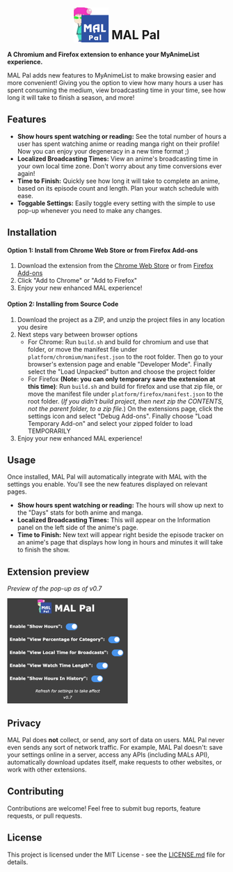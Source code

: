 # <div align="center"><img src="icons/128.png" width="80" height="80" alt="MAL Pal Logo" style="vertical-align: bottom;"> MAL Pal</div>
**A Chromium and Firefox extension to enhance your MyAnimeList experience.**

MAL Pal adds new features to MyAnimeList to make browsing easier and more convenient! Giving you the option to view how many hours a user has spent consuming the medium, view broadcasting time in your time, see how long it will take to finish a season, and more!

## Features
* **Show hours spent watching or reading:** See the total number of hours a user has spent watching anime or reading manga right on their profile! Now you can enjoy your degeneracy in a new time format ;)
* **Localized Broadcasting Times:** View an anime's broadcasting time in your own local time zone. Don't worry about any time conversions ever again!
* **Time to Finish:** Quickly see how long it will take to complete an anime, based on its episode count and length. Plan your watch schedule with ease.
* **Toggable Settings:** Easily toggle every setting with the simple to use pop-up whenever you need to make any changes.

## Installation

#### Option 1: Install from Chrome Web Store or from Firefox Add-ons
1. Download the extension from the [Chrome Web Store](https://chromewebstore.google.com/detail/mal-pal/jegmpjgnklkpcgdbadphgnelkcdfdpob) or from [Firefox Add-ons](https://addons.mozilla.org/en-US/firefox/addon/mal-pal/)
2. Click "Add to Chrome" or "Add to Firefox"
3. Enjoy your new enhanced MAL experience!

#### Option 2: Installing from Source Code
1. Download the project as a ZIP, and unzip the project files in any location you desire
2. Next steps vary between browser options
	* For Chrome: Run `build.sh` and build for chromium and use that folder, or move the manifest file under `platform/chromium/manifest.json` to the root folder. Then go to your browser's extension page and enable "Developer Mode". Finally select the "Load Unpacked" button and choose the project folder
	* For Firefox **(Note: you can only temporary save the extension at this time)**: Run `build.sh` and build for firefox and use that zip file, or move the manifest file under `platform/firefox/manifest.json` to the root folder. (*If you didn't build project, then next zip the CONTENTS, not the parent folder, to a zip file.*) On the extensions page, click the settings icon and select "Debug Add-ons". Finally choose "Load Temporary Add-on" and select your zipped folder to load TEMPORARILY
4. Enjoy your new enhanced MAL experience!

## Usage
Once installed, MAL Pal will automatically integrate with MAL with the settings you enable. You'll see the new features displayed on relevant pages.

* **Show hours spent watching or reading:** The hours will show up next to the "Days" stats for both anime and manga.
* **Localized Broadcasting Times:** This will appear on the Information panel on the left side of the anime's page.
* **Time to Finish:** New text will appear right beside the episode tracker on an anime's page that displays how long in hours and minutes it will take to finish the show.

## Extension preview
*Preview of the pop-up as of v0.7*

<img src="icons/preview.png" width="277" height="241" alt="Showcase image of the pop-up as of version 0.7">

## Privacy
MAL Pal does **not** collect, or send, any sort of data on users. MAL Pal never even sends any sort of network traffic. For example, MAL Pal doesn't: save your settings online in a server, access any APIs (including MALs API), automatically download updates itself, make requests to other websites, or work with other extensions.

## Contributing
Contributions are welcome! Feel free to submit bug reports, feature requests, or pull requests.

## License
This project is licensed under the MIT License - see the [LICENSE.md](LICENSE.md) file for details.
